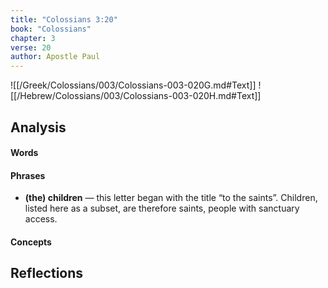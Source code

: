 ```yaml
---
title: "Colossians 3:20"
book: "Colossians"
chapter: 3
verse: 20
author: Apostle Paul
---
```

![[/Greek/Colossians/003/Colossians-003-020G.md#Text]]
![[/Hebrew/Colossians/003/Colossians-003-020H.md#Text]]

## Analysis

#### Words

#### Phrases
- **(the) children** — this letter began with the title “to the saints”.  Children, listed here as a subset, are therefore saints, people with sanctuary access.

#### Concepts

## Reflections
